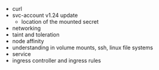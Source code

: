 - curl
- svc-account v1.24 update
  - location of the mounted secret
- networking
- taint and toleration 
- node affinity
- understanding in volume mounts, ssh, linux file systems
- service 
- ingress controller and ingress rules